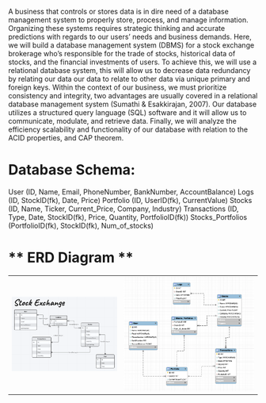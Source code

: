 A business that controls or stores data is in dire need of a database management system to properly store, process, and manage information. Organizing these systems requires strategic thinking and accurate predictions with regards to our users’ needs and business demands. Here, we will build a database management system (DBMS) for a stock exchange brokerage who’s responsible for the trade of stocks, historical data of stocks, and the financial investments of users. To achieve this, we will use a relational database system, this will allow us to decrease data redundancy by relating our data our data to relate to other data via unique primary and foreign keys. Within the context of our business, we must prioritize consistency and integrity, two advantages are usually covered in a relational database management system (Sumathi & Esakkirajan, 2007). Our database utilizes a structured query language (SQL) software and it will allow us to communicate, modulate, and retrieve data. Finally, we will analyze the efficiency scalability and functionality of our database with relation to the ACID properties, and CAP theorem.

# **Database Schema:**
User (ID, Name, Email, PhoneNumber, BankNumber, AccountBalance)
Logs (ID, StockID(fk), Date, Price)
Portfolio (ID, UserID(fk), CurrentValue)
Stocks (ID, Name, Ticker, Current_Price, Company, Industry)
Transactions (ID, Type, Date, StockID(fk), Price, Quantity, PortfolioID(fk))
Stocks_Portfolios (PortfolioID(fk), StockID(fk), Num_of_stocks)

# ** ERD Diagram **
<table>
  <tr>
    <td><img src="https://github.com/ornels/Portfolio/blob/main/SQL%20and%20Data%20Modeling/ERD_stock_exchange.png" alt="Image 1"></td>
    <td><img src="https://github.com/ornels/Portfolio/blob/main/SQL%20and%20Data%20Modeling/ERD_stock_exchange_2.png" alt="Image 2"></td>
  </tr>
</table>

